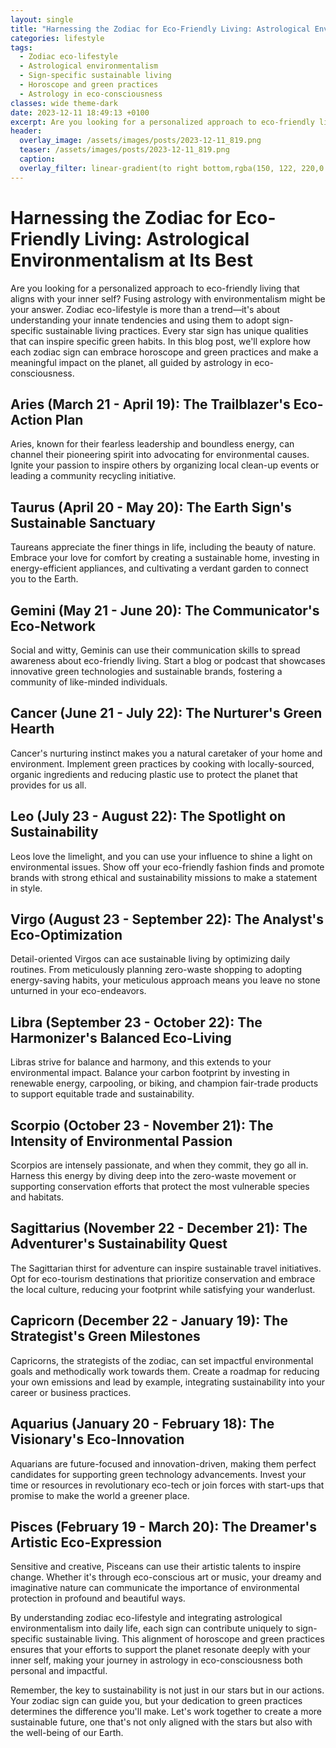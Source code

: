 ```yaml
---
layout: single
title: "Harnessing the Zodiac for Eco-Friendly Living: Astrological Environmentalism at Its Best"
categories: lifestyle
tags:
  - Zodiac eco-lifestyle
  - Astrological environmentalism
  - Sign-specific sustainable living
  - Horoscope and green practices
  - Astrology in eco-consciousness
classes: wide theme-dark
date: 2023-12-11 18:49:13 +0100
excerpt: Are you looking for a personalized approach to eco-friendly living that aligns with your inner self? Fusing astrology with environmentalism might be your answer.
header:
  overlay_image: /assets/images/posts/2023-12-11_819.png
  teaser: /assets/images/posts/2023-12-11_819.png
  caption: 
  overlay_filter: linear-gradient(to right bottom,rgba(150, 122, 220,0.8), rgba(255,245,208,0.5))
---
```

# Harnessing the Zodiac for Eco-Friendly Living: Astrological Environmentalism at Its Best

Are you looking for a personalized approach to eco-friendly living that aligns with your inner self? Fusing astrology with environmentalism might be your answer. Zodiac eco-lifestyle is more than a trend—it's about understanding your innate tendencies and using them to adopt sign-specific sustainable living practices. Every star sign has unique qualities that can inspire specific green habits. In this blog post, we'll explore how each zodiac sign can embrace horoscope and green practices and make a meaningful impact on the planet, all guided by astrology in eco-consciousness.

## Aries (March 21 - April 19): The Trailblazer's Eco-Action Plan
Aries, known for their fearless leadership and boundless energy, can channel their pioneering spirit into advocating for environmental causes. Ignite your passion to inspire others by organizing local clean-up events or leading a community recycling initiative.

## Taurus (April 20 - May 20): The Earth Sign's Sustainable Sanctuary
Taureans appreciate the finer things in life, including the beauty of nature. Embrace your love for comfort by creating a sustainable home, investing in energy-efficient appliances, and cultivating a verdant garden to connect you to the Earth.

## Gemini (May 21 - June 20): The Communicator's Eco-Network
Social and witty, Geminis can use their communication skills to spread awareness about eco-friendly living. Start a blog or podcast that showcases innovative green technologies and sustainable brands, fostering a community of like-minded individuals.

## Cancer (June 21 - July 22): The Nurturer's Green Hearth
Cancer's nurturing instinct makes you a natural caretaker of your home and environment. Implement green practices by cooking with locally-sourced, organic ingredients and reducing plastic use to protect the planet that provides for us all.

## Leo (July 23 - August 22): The Spotlight on Sustainability
Leos love the limelight, and you can use your influence to shine a light on environmental issues. Show off your eco-friendly fashion finds and promote brands with strong ethical and sustainability missions to make a statement in style.

## Virgo (August 23 - September 22): The Analyst's Eco-Optimization
Detail-oriented Virgos can ace sustainable living by optimizing daily routines. From meticulously planning zero-waste shopping to adopting energy-saving habits, your meticulous approach means you leave no stone unturned in your eco-endeavors.

## Libra (September 23 - October 22): The Harmonizer's Balanced Eco-Living
Libras strive for balance and harmony, and this extends to your environmental impact. Balance your carbon footprint by investing in renewable energy, carpooling, or biking, and champion fair-trade products to support equitable trade and sustainability.

## Scorpio (October 23 - November 21): The Intensity of Environmental Passion
Scorpios are intensely passionate, and when they commit, they go all in. Harness this energy by diving deep into the zero-waste movement or supporting conservation efforts that protect the most vulnerable species and habitats.

## Sagittarius (November 22 - December 21): The Adventurer's Sustainability Quest
The Sagittarian thirst for adventure can inspire sustainable travel initiatives. Opt for eco-tourism destinations that prioritize conservation and embrace the local culture, reducing your footprint while satisfying your wanderlust.

## Capricorn (December 22 - January 19): The Strategist's Green Milestones
Capricorns, the strategists of the zodiac, can set impactful environmental goals and methodically work towards them. Create a roadmap for reducing your own emissions and lead by example, integrating sustainability into your career or business practices.

## Aquarius (January 20 - February 18): The Visionary's Eco-Innovation
Aquarians are future-focused and innovation-driven, making them perfect candidates for supporting green technology advancements. Invest your time or resources in revolutionary eco-tech or join forces with start-ups that promise to make the world a greener place.

## Pisces (February 19 - March 20): The Dreamer's Artistic Eco-Expression
Sensitive and creative, Pisceans can use their artistic talents to inspire change. Whether it's through eco-conscious art or music, your dreamy and imaginative nature can communicate the importance of environmental protection in profound and beautiful ways.

By understanding zodiac eco-lifestyle and integrating astrological environmentalism into daily life, each sign can contribute uniquely to sign-specific sustainable living. This alignment of horoscope and green practices ensures that your efforts to support the planet resonate deeply with your inner self, making your journey in astrology in eco-consciousness both personal and impactful.

Remember, the key to sustainability is not just in our stars but in our actions. Your zodiac sign can guide you, but your dedication to green practices determines the difference you'll make. Let's work together to create a more sustainable future, one that's not only aligned with the stars but also with the well-being of our Earth.